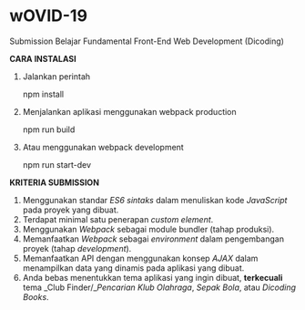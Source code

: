 # wOVID-19

Submission Belajar Fundamental Front-End Web Development (Dicoding)

**CARA INSTALASI**

 1. Jalankan perintah

    npm install

 2. Menjalankan aplikasi menggunakan webpack production

    npm run build

 3. Atau menggunakan webpack development
 
    npm run start-dev

   
**KRITERIA SUBMISSION**

 1. Menggunakan standar  _ES6 sintaks_  dalam menuliskan kode  _JavaScript_  pada proyek yang dibuat.
 2. Terdapat minimal satu penerapan  _custom element_.
 3. Menggunakan  _Webpack_  sebagai module bundler (tahap produksi).
 4. Memanfaatkan  _Webpack_  sebagai  _environment_ dalam pengembangan proyek (tahap  _development_).
 5. Memanfaatkan API dengan menggunakan konsep  _AJAX_  dalam menampilkan data yang dinamis pada aplikasi yang dibuat.
 6. Anda bebas menentukkan tema aplikasi yang ingin dibuat,  **terkecuali**  tema  _Club Finder/__Pencarian Klub Olahraga_,  _Sepak Bola_, atau  _Dicoding Books_.
